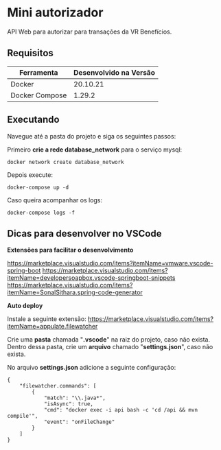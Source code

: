 # Mini autorizador

API Web para autorizar para transações da VR Benefícios.

## Requisitos

| Ferramenta | Desenvolvido na Versão |
|--|--|
| Docker | 20.10.21 |
| Docker Compose | 1.29.2 |


## Executando

Navegue até a pasta do projeto e siga os seguintes passos:

Primeiro **crie a rede database_network** para o serviço mysql:

    docker network create database_network

Depois execute:

    docker-compose up -d

Caso queira acompanhar os logs:

    docker-compose logs -f

## Dicas para desenvolver no VSCode

**Extensões para facilitar o desenvolvimento**

https://marketplace.visualstudio.com/items?itemName=vmware.vscode-spring-boot
https://marketplace.visualstudio.com/items?itemName=developersoapbox.vscode-springboot-snippets
https://marketplace.visualstudio.com/items?itemName=SonalSithara.spring-code-generator

**Auto deploy**

Instale a seguinte extensão: https://marketplace.visualstudio.com/items?itemName=appulate.filewatcher

Crie uma **pasta** chamada "**.vscode**" na raiz do projeto, caso não exista.
Dentro dessa pasta, crie um **arquivo** chamado "**settings.json**", caso não exista.

No arquivo **settings.json** adicione a seguinte configuração:

    {
	    "filewatcher.commands": [
			{
			    "match": "\\.java*",
			    "isAsync": true,
			    "cmd": "docker exec -i api bash -c 'cd /api && mvn compile'",
			    "event": "onFileChange"
		    }
	    ]
	}
